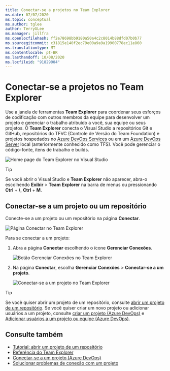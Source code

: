 ```yaml
---
title: Conectar-se a projetos no Team Explorer
ms.date: 07/07/2020
ms.topic: conceptual
ms.author: tglee
author: TerryGLee
ms.manager: jillfra
ms.openlocfilehash: ff2e78698bb9180a50a4c2c8014b88dfd07b0b77
ms.sourcegitcommit: c31815e140f2ec79e00a9a9a19900778ec11e860
ms.translationtype: MT
ms.contentlocale: pt-BR
ms.lasthandoff: 10/08/2020
ms.locfileid: "91829904"
---
```

# <a name="connect-to-projects-in-team-explorer"></a>Conectar-se a projetos no Team Explorer

Use a janela de ferramentas **Team Explorer** para coordenar seus esforços de codificação com outros membros da equipe para desenvolver um projeto e gerenciar o trabalho atribuído a você, sua equipe ou seus projetos. O **Team Explorer** conecta o Visual Studio a repositórios Git e GitHub, repositórios do TFVC (Controle de Versão do Team Foundation) e projetos hospedados no [Azure DevOps Services](/azure/devops/user-guide/what-is-azure-devops-services) ou em um [Azure DevOps Server](/azure/devops/index-all) local (anteriormente conhecido como TFS). Você pode gerenciar o código-fonte, itens de trabalho e builds.

![Home page do Team Explorer no Visual Studio](media/team-explorer/team-explorer.png)

> [!TIP]
> Se você abrir o Visual Studio e **Team Explorer** não aparecer, abra-o escolhendo **Exibir**  >  **Team Explorer** na barra de menus ou pressionando **Ctrl** + **&#92;**, **Ctrl** + **M**.

## <a name="connect-to-a-project-or-repository"></a>Conectar-se a um projeto ou um repositório

Conecte-se a um projeto ou um repositório na página **Conectar**.

![Página Conectar no Team Explorer](media/team-explorer/connect.png)

Para se conectar a um projeto:

1. Abra a página **Conectar** escolhendo o ícone **Gerenciar Conexões**.

   ![Botão Gerenciar Conexões no Team Explorer](media/team-explorer/manage-connections.png)

1. Na página **Conectar**, escolha **Gerenciar Conexões** > **Conectar-se a um projeto**.

   ![Conectar-se a um projeto no Team Explorer](media/team-explorer/connect-project.png)

> [!TIP]
> Se você quiser abrir um projeto de um repositório, consulte [abrir um projeto de um repositório](../get-started/tutorial-open-project-from-repo.md). Se você quiser criar um novo projeto ou adicionar usuários a um projeto, consulte [criar um projeto (Azure DevOps)](/azure/devops/organizations/projects/create-project) e [Adicionar usuários a um projeto ou equipe (Azure DevOps)](/azure/devops/organizations/security/add-users-team-project).

## <a name="see-also"></a>Consulte também

- [Tutorial: abrir um projeto de um repositório](../get-started/tutorial-open-project-from-repo.md)
- [Referência do Team Explorer](reference/team-explorer-reference.md)
- [Conectar-se a um projeto (Azure DevOps)](/azure/devops/organizations/projects/connect-to-projects)
- [Solucionar problemas de conexão com um projeto](/azure/devops/user-guide/troubleshoot-connection?view=azure-devops&preserve-view=true)
